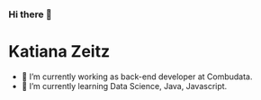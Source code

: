 ### Hi there 👋

# Katiana Zeitz

- 🔭 I’m currently working as back-end developer at Combudata.
- 🌱 I’m currently learning Data Science, Java, Javascript.

